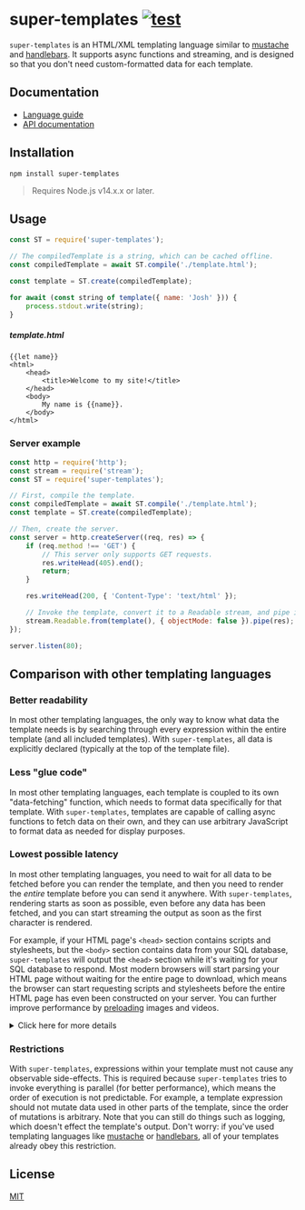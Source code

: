 # super-templates [![test](https://github.com/WiseLibs/super-templates/actions/workflows/test.yml/badge.svg)](https://github.com/WiseLibs/super-templates/actions/workflows/test.yml)

`super-templates` is an HTML/XML templating language similar to [mustache](https://mustache.github.io/) and [handlebars](https://handlebarsjs.com/guide/#what-is-handlebars). It supports async functions and streaming, and is designed so that you don't need custom-formatted data for each template.

## Documentation

- [Language guide](./docs/lang.md)
- [API documentation](./docs/api.md)

## Installation

```
npm install super-templates
```

> Requires Node.js v14.x.x or later.

## Usage

```js
const ST = require('super-templates');

// The compiledTemplate is a string, which can be cached offline.
const compiledTemplate = await ST.compile('./template.html');

const template = ST.create(compiledTemplate);

for await (const string of template({ name: 'Josh' })) {
    process.stdout.write(string);
}
```

##### template.html

```
{{let name}}
<html>
    <head>
        <title>Welcome to my site!</title>
    </head>
    <body>
        My name is {{name}}.
    </body>
</html>
```

### Server example

```js
const http = require('http');
const stream = require('stream');
const ST = require('super-templates');

// First, compile the template.
const compiledTemplate = await ST.compile('./template.html');
const template = ST.create(compiledTemplate);

// Then, create the server.
const server = http.createServer((req, res) => {
    if (req.method !== 'GET') {
        // This server only supports GET requests.
        res.writeHead(405).end();
        return;
    }

    res.writeHead(200, { 'Content-Type': 'text/html' });

    // Invoke the template, convert it to a Readable stream, and pipe it to the response.
    stream.Readable.from(template(), { objectMode: false }).pipe(res);
});

server.listen(80);
```

## Comparison with other templating languages

### Better readability

In most other templating languages, the only way to know what data the template needs is by searching through every expression within the entire template (and all included templates). With `super-templates`, all data is explicitly declared (typically at the top of the template file).

### Less "glue code"

In most other templating languages, each template is coupled to its own "data-fetching" function, which needs to format data specifically for that template. With `super-templates`, templates are capable of calling async functions to fetch data on their own, and they can use arbitrary JavaScript to format data as needed for display purposes.

### Lowest possible latency

In most other templating languages, you need to wait for all data to be fetched before you can render the template, and then you need to render the *entire* template before you can send it anywhere. With `super-templates`, rendering starts as soon as possible, even before any data has been fetched, and you can start streaming the output as soon as the first character is rendered.

For example, if your HTML page's `<head>` section contains scripts and stylesheets, but the `<body>` section contains data from your SQL database, `super-templates` will output the `<head>` section while it's waiting for your SQL database to respond. Most modern browsers will start parsing your HTML page without waiting for the entire page to download, which means the browser can start requesting scripts and stylesheets before the entire HTML page has even been constructed on your server. You can further improve performance by [preloading](https://developer.mozilla.org/en-US/docs/Web/HTML/Attributes/rel/preload) images and videos.

<details>
<summary>Click here for more details</summary>

With `super-templates`, templates compile into [async generator functions](https://developer.mozilla.org/en-US/docs/Web/JavaScript/Reference/Iteration_protocols#the_async_iterator_and_async_iterable_protocols) which yield strings as soon as possible, without waiting for the entire template to finish executing. You can convert it into a stream by using [`Readable.from()`](https://nodejs.org/api/stream.html#streamreadablefromiterable-options).

Furthermore, when a template is compiled, all embedded expressions get analyzed, and each expression's dependencies are computed. For example, if one expression declares a variable `userId`, and another expression references `userId`, we know that the second expression depends on the first one (the actual computation is a bit more complicated, but this illustrates the basic idea). Using this analysis, `super-templates` is able to figure out the most optimal way of executing each expression. For example, if you invoke three async functions that each pull in data from a database, but all three calls are independent, `super-templates` will invoke them all in parallel, reducing round-trip latency. Conversely, if each call depends on the result of the previous call, `super-templates` will invoke them serially. For any template, `super-templates` is capable of automatically computing the most optimal way to fetch your data, so you don't need to manually code it yourself.
</details>

### Restrictions

With `super-templates`, expressions within your template must not cause any observable side-effects. This is required because `super-templates` tries to invoke everything is parallel (for better performance), which means the order of execution is not predictable. For example, a template expression should not mutate data used in other parts of the template, since the order of mutations is arbitrary. Note that you can still do things such as logging, which doesn't effect the template's output. Don't worry: if you've used templating languages like [mustache](https://mustache.github.io/) or [handlebars](https://handlebarsjs.com/guide/#what-is-handlebars), all of your templates already obey this restriction.

## License

[MIT](./LICENSE)
